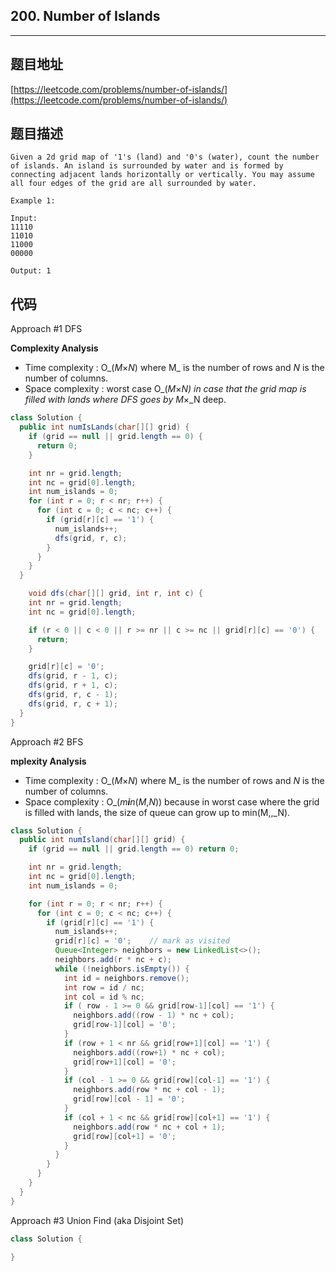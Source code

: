 ## 200. Number of Islands

----
## 题目地址

[https://leetcode.com/problems/number-of-islands/](https://leetcode.com/problems/number-of-islands/)

## 题目描述

```text
Given a 2d grid map of '1's (land) and '0's (water), count the number of islands. An island is surrounded by water and is formed by connecting adjacent lands horizontally or vertically. You may assume all four edges of the grid are all surrounded by water.

Example 1:

Input:
11110
11010
11000
00000

Output: 1
```

## 代码

Approach \#1 DFS

**Complexity Analysis**

* Time complexity : O_\(_M_×_N_\) where M_ is the number of rows and _N_ is the number of columns.
* Space complexity : worst case O_\(_M_×_N\) in case that the grid map is filled with lands where DFS goes by M_×_N deep.

```java
class Solution {
  public int numIsLands(char[][] grid) {
    if (grid == null || grid.length == 0) {
      return 0;
    }

    int nr = grid.length;
    int nc = grid[0].length;
    int num_islands = 0;
    for (int r = 0; r < nr; r++) {
      for (int c = 0; c < nc; c++) {
        if (grid[r][c] == '1') {
          num_islands++;
          dfs(grid, r, c);
        }
      }
    }
  }

    void dfs(char[][] grid, int r, int c) {
    int nr = grid.length;
    int nc = grid[0].length;

    if (r < 0 || c < 0 || r >= nr || c >= nc || grid[r][c] == '0') {
      return;
    }

    grid[r][c] = '0';
    dfs(grid, r - 1, c);
    dfs(grid, r + 1, c);
    dfs(grid, r, c - 1);
    dfs(grid, r, c + 1);
  }
}
```

Approach \#2 BFS

**mplexity Analysis**

* Time complexity : O_\(_M_×_N_\) where M_ is the number of rows and _N_ is the number of columns.
* Space complexity : O_\(_m**i**n_\(_M_,_N_\)\) because in worst case where the grid is filled with lands, the size of queue can grow up to min\(M,,_N\).

```java
class Solution {
  public int numIsland(char[][] grid) {
    if (grid == null || grid.length == 0) return 0;

    int nr = grid.length;
    int nc = grid[0].length;
    int num_islands = 0;

    for (int r = 0; r < nr; r++) {
      for (int c = 0; c < nc; c++) {
        if (grid[r][c] == '1') {
          num_islands++;
          grid[r][c] = '0';    // mark as visited
          Queue<Integer> neighbors = new LinkedList<>();
          neighbors.add(r * nc + c);
          while (!neighbors.isEmpty()) {
            int id = neighbors.remove();
            int row = id / nc;
            int col = id % nc;
            if ( row - 1 >= 0 && grid[row-1][col] == '1') {
              neighbors.add((row - 1) * nc + col);
              grid[row-1][col] = '0';
            }
            if (row + 1 < nr && grid[row+1][col] == '1') {
              neighbors.add((row+1) * nc + col);
              grid[row+1][col] = '0';
            }
            if (col - 1 >= 0 && grid[row][col-1] == '1') {
              neighbors.add(row * nc + col - 1);
              grid[row][col - 1] = '0';
            }
            if (col + 1 < nc && grid[row][col+1] == '1') {
              neighbors.add(row * nc + col + 1);
              grid[row][col+1] = '0';
            }
          }
        }
      }
    }
  }
}
```

Approach \#3 Union Find \(aka Disjoint Set\)

```java
class Solution {

}
```

